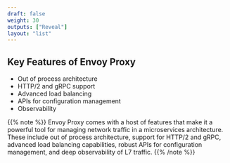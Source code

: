 ```yaml
---
draft: false
weight: 30
outputs: ["Reveal"]
layout: "list"
---
```


## Key Features of Envoy Proxy

- Out of process architecture
- HTTP/2 and gRPC support
- Advanced load balancing
- APIs for configuration management
- Observability

{{% note %}}
Envoy Proxy comes with a host of features that make it a powerful tool for managing network traffic in a microservices architecture. These include out of process architecture, support for HTTP/2 and gRPC, advanced load balancing capabilities, robust APIs for configuration management, and deep observability of L7 traffic.
{{% /note %}}
